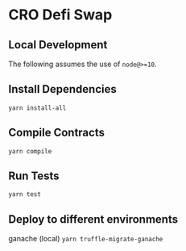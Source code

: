 # CRO Defi Swap

## Local Development

The following assumes the use of `node@>=10`.

## Install Dependencies

`yarn install-all`

## Compile Contracts

`yarn compile`

## Run Tests

`yarn test`

## Deploy to different environments

ganache (local)
`yarn truffle-migrate-ganache`
